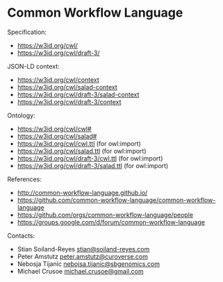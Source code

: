 Common Workflow Language
========================

Specification:
* https://w3id.org/cwl/
* https://w3id.org/cwl/draft-3/

JSON-LD context:
* https://w3id.org/cwl/context
* https://w3id.org/cwl/salad-context
* https://w3id.org/cwl/draft-3/salad-context
* https://w3id.org/cwl/draft-3/context

Ontology:
* https://w3id.org/cwl/cwl#
* https://w3id.org/cwl/salad#
* https://w3id.org/cwl/cwl.ttl (for owl:import)
* https://w3id.org/cwl/salad.ttl (for owl:import)
* https://w3id.org/cwl/draft-3/cwl.ttl (for owl:import)
* https://w3id.org/cwl/draft-3/salad.ttl (for owl:import)

References:
* http://common-workflow-language.github.io/
* https://github.com/common-workflow-language/common-workflow-language
* https://github.com/orgs/common-workflow-language/people
* https://groups.google.com/d/forum/common-workflow-language

Contacts:
* Stian Soiland-Reyes <stian@soiland-reyes.com>
* Peter Amstutz <peter.amstutz@curoverse.com>
* Nebosja Tijanic <nebojsa.tijanic@sbgenomics.com>
* Michael Crusoe <michael.crusoe@gmail.com>
